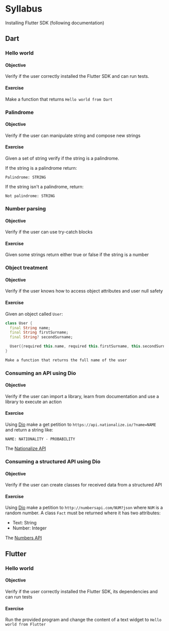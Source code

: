 # Syllabus

Installing Flutter SDK (following documentation)

## Dart

### Hello world

#### Objective

Verify if the user correctly installed the Flutter SDK and can run tests.

#### Exercise

Make a function that returns `Hello world from Dart`

### Palindrome

#### Objective

Verify if the user can manipulate string and compose new strings

#### Exercise

Given a set of string verify if the string is a palindrome.

If the string is a palindrome return:

`Palindrome: STRING`

If the string isn't a palindrome, return:

`Not palindrome: STRING`

### Number parsing

#### Objective

Verify if the user can use try-catch blocks

#### Exercise

Given some strings return either true or false if the string is a number

### Object treatment

#### Objective

Verify if the user knows how to access object attributes and user null safety

#### Exercise

Given an object called `User`:

```dart
class User {
  final String name;
  final String firstSurname;
  final String? secondSurname;

  User({required this.name, required this.firstSurname, this.secondSurname});
}

Make a function that returns the full name of the user
```

### Consuming an API using Dio

#### Objective

Verify if the user can import a library, learn from documentation and use a library to execute an action

#### Exercise

Using [Dio](https://pub.dev/packages/dio) make a get petition to `https://api.nationalize.io/?name=NAME` and return a string like:

`NAME: NATIONALITY - PROBABILITY`

The [Nationalize API](https://nationalize.io/documentation)

### Consuming a structured API using Dio

#### Objective

Verify if the user can create classes for received data from a structured API

#### Exercise

Using [Dio](https://pub.dev/packages/dio) make a petition to `http://numbersapi.com/NUM?json` where `NUM` is a random number. A class `Fact` must be returned where it has two attributes:

- Text: String
- Number: Integer

The [Numbers API](http://numbersapi.com/)

## Flutter

### Hello world

#### Objective

Verify if the user correctly installed the Flutter SDK, its dependencies and can run tests

#### Exercise

Run the provided program and change the content of a text widget to `Hello world from Flutter`
